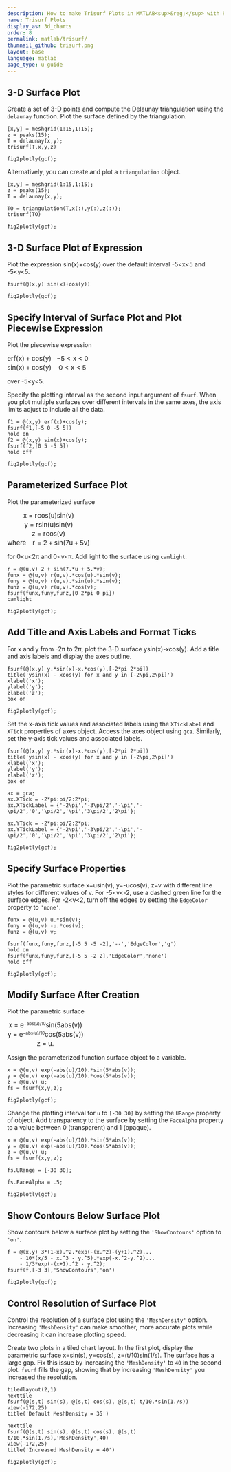 ```yaml
---
description: How to make Trisurf Plots in MATLAB<sup>&reg;</sup> with Plotly.
name: Trisurf Plots
display_as: 3d_charts
order: 8
permalink: matlab/trisurf/
thumnail_github: trisurf.png
layout: base
language: matlab
page_type: u-guide
---
```


## 3-D Surface Plot

Create a set of 3-D points and compute the Delaunay triangulation using the `delaunay` function. Plot the surface defined by the triangulation.

```{matlab}
[x,y] = meshgrid(1:15,1:15);
z = peaks(15);
T = delaunay(x,y);
trisurf(T,x,y,z)

fig2plotly(gcf);
```

Alternatively, you can create and plot a `triangulation` object.

```{matlab}
[x,y] = meshgrid(1:15,1:15);
z = peaks(15);
T = delaunay(x,y);

TO = triangulation(T,x(:),y(:),z(:));
trisurf(TO)

fig2plotly(gcf);
```


<!--------------------- EXAMPLE BREAK ------------------------->


## 3-D Surface Plot of Expression

Plot the expression sin(x)+cos(y) over the default interval -5<x<5 and -5<y<5.

```{matlab}
fsurf(@(x,y) sin(x)+cos(y))

fig2plotly(gcf);
```



<!--------------------- EXAMPLE BREAK ------------------------->

## Specify Interval of Surface Plot and Plot Piecewise Expression

Plot the piecewise expression



<div class="code_responsive">

<span><span class="MathEquation" role="math" style="font-size: 15px;"><span class="MathRoot HBox" role="img" aria-label="Start 2 by 2 matrix 1st Row 1st Column e r f leftParenthesis x rightParenthesis plus cos leftParenthesis y rightParenthesis 2nd Column minus 5 less than x less than 0 2nd Row 1st Column sin leftParenthesis x rightParenthesis plus cos leftParenthesis y rightParenthesis 2nd Column 0 less than x less than 5 EndMatrix" style="display: inline-block; position: relative;"><span class="MathRow HBox" style="display: inline-block; position: relative; font-size: 15px;"><span class="MathMatrix VBox" style="display: inline-block; position: relative; text-align: center; vertical-align: -10px;"><span class="HBox" style="display: block; position: relative; margin-top: 0px;"><span class="VBox" style="display: inline-block; position: relative; text-align: center; vertical-align: 0px;"><span class="HBox" style="display: block; position: relative; margin-top: 0px;"><span class="WhiteSpaceBox" style="display: inline-block; position: relative; margin-left: 0px;"></span><span class="VBox" style="display: inline-block; position: relative; height: 18px; vertical-align: -6px;"></span><span class="MathRow HBox" style="display: inline-block; position: relative; font-size: 15px;"><span class="MathRow HBox" style="display: inline-block; position: relative; font-size: 15px;"><span class="MathStyle HBox" style="display: inline-block; position: relative; font-size: 15px;"><span class="MathRow HBox" style="display: inline-block; position: relative; font-size: 15px;"><span class="MathText MathTextBox text" style="position: relative; font-style: normal; font-weight: normal;">e</span><span class="MathText MathTextBox text" style="position: relative; font-style: normal; font-weight: normal;">r</span><span class="MathText MathTextBox text" style="position: relative; font-style: normal; font-weight: normal;">f</span></span></span></span><span class="MathText MathTextBox extra1" style="position: relative;">(</span><span class="MathText MathTextBox text" style="position: relative; margin-left: 0.05em;">x</span><span class="MathText MathTextBox extra1" style="position: relative;">)</span><span class="MathText MathTextBox symbol" style="position: relative; margin-left: 0.222222em;">+</span><span class="MathText MathTextBox code" style="position: relative; margin-left: 0.222222em; font-style: normal; font-weight: normal;">cos</span><span class="MathText MathTextBox extra1" style="position: relative;">(</span><span class="MathText MathTextBox text" style="position: relative; margin-left: 0.07em;">y</span><span class="MathText MathTextBox extra1" style="position: relative;">)</span></span><span class="WhiteSpaceBox" style="display: inline-block; position: relative; margin-left: 6px;"></span></span><span class="HBox" style="display: block; position: relative; margin-top: 0px;"><span class="WhiteSpaceBox" style="display: inline-block; position: relative; margin-left: 0px;"></span><span class="VBox" style="display: inline-block; position: relative; height: 18px; vertical-align: -3px;"></span><span class="MathRow HBox" style="display: inline-block; position: relative; font-size: 15px;"><span class="MathText MathTextBox code" style="position: relative; font-style: normal; font-weight: normal;">sin</span><span class="MathText MathTextBox extra1" style="position: relative;">(</span><span class="MathText MathTextBox text" style="position: relative; margin-left: 0.05em;">x</span><span class="MathText MathTextBox extra1" style="position: relative;">)</span><span class="MathText MathTextBox symbol" style="position: relative; margin-left: 0.222222em;">+</span><span class="MathText MathTextBox code" style="position: relative; margin-left: 0.222222em; font-style: normal; font-weight: normal;">cos</span><span class="MathText MathTextBox extra1" style="position: relative;">(</span><span class="MathText MathTextBox text" style="position: relative; margin-left: 0.07em;">y</span><span class="MathText MathTextBox extra1" style="position: relative;">)</span></span><span class="WhiteSpaceBox" style="display: inline-block; position: relative; margin-left: 6px;"></span></span></span><span class="VBox" style="display: inline-block; position: relative; text-align: center; vertical-align: 0px;"><span class="HBox" style="display: block; position: relative; border-right-width: 1px; margin-top: 0px;"><span class="WhiteSpaceBox" style="display: inline-block; position: relative; margin-left: 6px;"></span><span class="VBox" style="display: inline-block; position: relative; height: 18px; vertical-align: -6px;"></span><span class="MathRow HBox" style="display: inline-block; position: relative; font-size: 15px;"><span class="MathText MathTextBox symbol" style="position: relative;">−</span><span class="MathText MathTextBox number" style="position: relative;">5</span><span class="MathText MathTextBox symbol" style="position: relative; margin-left: 0.277778em;"><</span><span class="MathText MathTextBox text" style="position: relative; margin-left: 0.327778em;">x</span><span class="MathText MathTextBox symbol" style="position: relative; margin-left: 0.277778em;"><</span><span class="MathText MathTextBox number" style="position: relative; margin-left: 0.277778em;">0</span></span><span class="WhiteSpaceBox" style="display: inline-block; position: relative; margin-left: 0px;"></span></span><span class="HBox" style="display: block; position: relative; border-right-width: 1px; margin-top: 0px;"><span class="WhiteSpaceBox" style="display: inline-block; position: relative; margin-left: 6px;"></span><span class="VBox" style="display: inline-block; position: relative; height: 18px; vertical-align: -3px;"></span><span class="MathRow HBox" style="display: inline-block; position: relative; font-size: 15px;"><span class="MathText MathTextBox number" style="position: relative;">0</span><span class="MathText MathTextBox symbol" style="position: relative; margin-left: 0.277778em;"><</span><span class="MathText MathTextBox text" style="position: relative; margin-left: 0.327778em;">x</span><span class="MathText MathTextBox symbol" style="position: relative; margin-left: 0.277778em;"><</span><span class="MathText MathTextBox number" style="position: relative; margin-left: 0.277778em;">5</span></span><span class="WhiteSpaceBox" style="display: inline-block; position: relative; margin-left: 0px;"></span></span></span></span></span></span></span></span></span>

</div>



over -5<y<5.

Specify the plotting interval as the second input argument of `fsurf`. When you plot multiple surfaces over different intervals in the same axes, the axis limits adjust to include all the data.

```{matlab}
f1 = @(x,y) erf(x)+cos(y);
fsurf(f1,[-5 0 -5 5])
hold on
f2 = @(x,y) sin(x)+cos(y);
fsurf(f2,[0 5 -5 5])
hold off

fig2plotly(gcf);
```


<!--------------------- EXAMPLE BREAK ------------------------->

## Parameterized Surface Plot

Plot the parameterized surface


<div class="code_responsive">

<span><span class="MathEquation" role="math" style="font-size: 15px;"><span class="MathRoot HBox" role="img" aria-label="Start 4 by 1 matrix 1st Row 1st Column x equals r cos leftParenthesis u rightParenthesis sin leftParenthesis v rightParenthesis 2nd Row 1st Column y equals r sin leftParenthesis u rightParenthesis sin leftParenthesis v rightParenthesis 3rd Row 1st Column z equals r cos leftParenthesis v rightParenthesis 4th Row 1st Column w h e r e blank r equals 2 plus sin leftParenthesis 7 u plus 5 v rightParenthesis EndMatrix" style="display: inline-block; position: relative;"><span class="MathRow HBox" style="display: inline-block; position: relative; font-size: 15px;"><span class="MathMatrix VBox" style="display: inline-block; position: relative; text-align: center; vertical-align: -31px;"><span class="HBox" style="display: block; position: relative; margin-top: 0px;"><span class="VBox" style="display: inline-block; position: relative; text-align: center; vertical-align: 0px;"><span class="HBox" style="display: block; position: relative; margin-top: 0px;"><span class="WhiteSpaceBox" style="display: inline-block; position: relative; margin-left: 0px;"></span><span class="VBox" style="display: inline-block; position: relative; height: 18px; vertical-align: -6px;"></span><span class="MathRow HBox" style="display: inline-block; position: relative; font-size: 15px;"><span class="MathText MathTextBox text" style="position: relative; margin-left: 0.05em;">x</span><span class="MathText MathTextBox symbol" style="position: relative; margin-left: 0.277778em;">=</span><span class="MathText MathTextBox text" style="position: relative; margin-left: 0.277778em; margin-right: 0.05em;">r</span><span class="MathText MathTextBox code" style="position: relative; font-style: normal; font-weight: normal;">cos</span><span class="MathText MathTextBox extra1" style="position: relative;">(</span><span class="MathText MathTextBox text" style="position: relative;">u</span><span class="MathText MathTextBox extra1" style="position: relative;">)</span><span class="MathText MathTextBox code" style="position: relative; font-style: normal; font-weight: normal;">sin</span><span class="MathText MathTextBox extra1" style="position: relative;">(</span><span class="MathText MathTextBox text" style="position: relative;">v</span><span class="MathText MathTextBox extra1" style="position: relative;">)</span></span><span class="WhiteSpaceBox" style="display: inline-block; position: relative; margin-left: 0px;"></span></span><span class="HBox" style="display: block; position: relative; margin-top: 0px;"><span class="WhiteSpaceBox" style="display: inline-block; position: relative; margin-left: 0px;"></span><span class="VBox" style="display: inline-block; position: relative; height: 21px; vertical-align: -6px;"></span><span class="MathRow HBox" style="display: inline-block; position: relative; font-size: 15px;"><span class="MathText MathTextBox text" style="position: relative; margin-left: 0.07em;">y</span><span class="MathText MathTextBox symbol" style="position: relative; margin-left: 0.277778em;">=</span><span class="MathText MathTextBox text" style="position: relative; margin-left: 0.277778em; margin-right: 0.05em;">r</span><span class="MathText MathTextBox code" style="position: relative; font-style: normal; font-weight: normal;">sin</span><span class="MathText MathTextBox extra1" style="position: relative;">(</span><span class="MathText MathTextBox text" style="position: relative;">u</span><span class="MathText MathTextBox extra1" style="position: relative;">)</span><span class="MathText MathTextBox code" style="position: relative; font-style: normal; font-weight: normal;">sin</span><span class="MathText MathTextBox extra1" style="position: relative;">(</span><span class="MathText MathTextBox text" style="position: relative;">v</span><span class="MathText MathTextBox extra1" style="position: relative;">)</span></span><span class="WhiteSpaceBox" style="display: inline-block; position: relative; margin-left: 0px;"></span></span><span class="HBox" style="display: block; position: relative; margin-top: 0px;"><span class="WhiteSpaceBox" style="display: inline-block; position: relative; margin-left: 0px;"></span><span class="VBox" style="display: inline-block; position: relative; height: 21px; vertical-align: -6px;"></span><span class="MathRow HBox" style="display: inline-block; position: relative; font-size: 15px;"><span class="MathText MathTextBox text" style="position: relative;">z</span><span class="MathText MathTextBox symbol" style="position: relative; margin-left: 0.277778em;">=</span><span class="MathText MathTextBox text" style="position: relative; margin-left: 0.277778em; margin-right: 0.05em;">r</span><span class="MathText MathTextBox code" style="position: relative; font-style: normal; font-weight: normal;">cos</span><span class="MathText MathTextBox extra1" style="position: relative;">(</span><span class="MathText MathTextBox text" style="position: relative;">v</span><span class="MathText MathTextBox extra1" style="position: relative;">)</span></span><span class="WhiteSpaceBox" style="display: inline-block; position: relative; margin-left: 0px;"></span></span><span class="HBox" style="display: block; position: relative; margin-top: 0px;"><span class="WhiteSpaceBox" style="display: inline-block; position: relative; margin-left: 0px;"></span><span class="VBox" style="display: inline-block; position: relative; height: 18px; vertical-align: -3px;"></span><span class="MathRow HBox" style="display: inline-block; position: relative; font-size: 15px;"><span class="MathRow HBox" style="display: inline-block; position: relative; font-size: 15px;"><span class="MathStyle HBox" style="display: inline-block; position: relative; font-size: 15px;"><span class="MathRow HBox" style="display: inline-block; position: relative; font-size: 15px;"><span class="MathText MathTextBox text" style="position: relative; font-style: normal; font-weight: normal;">w</span><span class="MathText MathTextBox text" style="position: relative; font-style: normal; font-weight: normal;">h</span><span class="MathText MathTextBox text" style="position: relative; font-style: normal; font-weight: normal;">e</span><span class="MathText MathTextBox text" style="position: relative; font-style: normal; font-weight: normal;">r</span><span class="MathText MathTextBox text" style="position: relative; font-style: normal; font-weight: normal;">e</span><span class="MathSpace WhiteSpaceBox" style="display: inline-block; position: relative; margin-left: 15px;"></span></span></span></span><span class="MathText MathTextBox text" style="position: relative; margin-right: 0.05em;">r</span><span class="MathText MathTextBox symbol" style="position: relative; margin-left: 0.277778em;">=</span><span class="MathText MathTextBox number" style="position: relative; margin-left: 0.277778em;">2</span><span class="MathText MathTextBox symbol" style="position: relative; margin-left: 0.222222em;">+</span><span class="MathText MathTextBox code" style="position: relative; margin-left: 0.222222em; font-style: normal; font-weight: normal;">sin</span><span class="MathText MathTextBox extra1" style="position: relative;">(</span><span class="MathText MathTextBox number" style="position: relative;">7</span><span class="MathText MathTextBox text" style="position: relative;">u</span><span class="MathText MathTextBox symbol" style="position: relative; margin-left: 0.222222em;">+</span><span class="MathText MathTextBox number" style="position: relative; margin-left: 0.222222em;">5</span><span class="MathText MathTextBox text" style="position: relative;">v</span><span class="MathText MathTextBox extra1" style="position: relative;">)</span></span><span class="WhiteSpaceBox" style="display: inline-block; position: relative; margin-left: 0px;"></span></span></span></span></span></span></span></span></span>

</div>



for 0<u<2π and 0<v<π. Add light to the surface using `camlight`.

```{matlab}
r = @(u,v) 2 + sin(7.*u + 5.*v);
funx = @(u,v) r(u,v).*cos(u).*sin(v);
funy = @(u,v) r(u,v).*sin(u).*sin(v);
funz = @(u,v) r(u,v).*cos(v);
fsurf(funx,funy,funz,[0 2*pi 0 pi]) 
camlight

fig2plotly(gcf);
```




<!--------------------- EXAMPLE BREAK ------------------------->

## Add Title and Axis Labels and Format Ticks

For x and y from -2π to 2π, plot the 3-D surface ysin(x)-xcos(y). Add a title and axis labels and display the axes outline.

```{matlab}
fsurf(@(x,y) y.*sin(x)-x.*cos(y),[-2*pi 2*pi])
title('ysin(x) - xcos(y) for x and y in [-2\pi,2\pi]')
xlabel('x');
ylabel('y');
zlabel('z');
box on

fig2plotly(gcf);
```

Set the x-axis tick values and associated labels using the `XTickLabel` and `XTick` properties of axes object. Access the axes object using `gca`. Similarly, set the y-axis tick values and associated labels.

```{matlab}
fsurf(@(x,y) y.*sin(x)-x.*cos(y),[-2*pi 2*pi])
title('ysin(x) - xcos(y) for x and y in [-2\pi,2\pi]')
xlabel('x');
ylabel('y');
zlabel('z');
box on

ax = gca;
ax.XTick = -2*pi:pi/2:2*pi;
ax.XTickLabel = {'-2\pi','-3\pi/2','-\pi','-\pi/2','0','\pi/2','\pi','3\pi/2','2\pi'};

ax.YTick = -2*pi:pi/2:2*pi;
ax.YTickLabel = {'-2\pi','-3\pi/2','-\pi','-\pi/2','0','\pi/2','\pi','3\pi/2','2\pi'};

fig2plotly(gcf);
```

<!--------------------- EXAMPLE BREAK ------------------------->

## Specify Surface Properties

Plot the parametric surface x=usin(v), y=-ucos(v), z=v with different line styles for different values of v. For -5<v<-2, use a dashed green line for the surface edges. For -2<v<2, turn off the edges by setting the `EdgeColor` property to `'none'`.

```{matlab}
funx = @(u,v) u.*sin(v);
funy = @(u,v) -u.*cos(v);
funz = @(u,v) v;

fsurf(funx,funy,funz,[-5 5 -5 -2],'--','EdgeColor','g')
hold on
fsurf(funx,funy,funz,[-5 5 -2 2],'EdgeColor','none')
hold off

fig2plotly(gcf);
```



<!--------------------- EXAMPLE BREAK ------------------------->

## Modify Surface After Creation

Plot the parametric surface



<div class="code_responsive">

<span><span class="MathEquation" role="math" style="font-size: 15px;"><span class="MathRoot HBox" role="img" aria-label="Start 3 by 1 matrix 1st Row 1st Column x equals e toThePowerOf minus verticalbar u verticalbar slash 1 0 baseline sin leftParenthesis 5 verticalbar v verticalbar rightParenthesis 2nd Row 1st Column y equals e toThePowerOf minus verticalbar u verticalbar slash 1 0 baseline cos leftParenthesis 5 verticalbar v verticalbar rightParenthesis 3rd Row 1st Column z equals u ldotp EndMatrix" style="display: inline-block; position: relative;"><span class="MathRow HBox" style="display: inline-block; position: relative; font-size: 15px;"><span class="MathMatrix VBox" style="display: inline-block; position: relative; text-align: center; vertical-align: -21px;"><span class="HBox" style="display: block; position: relative; margin-top: 0px;"><span class="VBox" style="display: inline-block; position: relative; text-align: center; vertical-align: 0px;"><span class="HBox" style="display: block; position: relative; margin-top: 0px;"><span class="WhiteSpaceBox" style="display: inline-block; position: relative; margin-left: 0px;"></span><span class="VBox" style="display: inline-block; position: relative; height: 19px; vertical-align: -6px;"></span><span class="MathRow HBox" style="display: inline-block; position: relative; font-size: 15px;"><span class="MathText MathTextBox text" style="position: relative; margin-left: 0.05em;">x</span><span class="MathText MathTextBox symbol" style="position: relative; margin-left: 0.277778em;">=</span><span class="MathScript HBox" style="display: inline-block; position: relative; font-size: 15px; margin-left: 0.277778em;"><span class="MathRow HBox" style="display: inline-block; position: relative; font-size: 15px;"><span class="MathText MathTextBox text" style="position: relative;">e</span></span><span class="VBox" style="display: inline-block; position: relative; text-align: left; vertical-align: 5px;"><span class="MathRow HBox" style="display: block; position: relative; font-size: 10px; margin-top: 0px;"><span class="MathText MathTextBox symbol" style="position: relative;">−</span><span class="MathText MathTextBox extra1" style="position: relative;">abs(</span><span class="MathText MathTextBox text" style="position: relative;">u</span><span class="MathText MathTextBox extra1" style="position: relative;">)</span><span class="MathText MathTextBox extra1" style="position: relative;">/</span><span class="MathText MathTextBox number" style="position: relative;">1</span><span class="MathText MathTextBox number" style="position: relative;">0</span></span></span></span><span class="MathText MathTextBox code" style="position: relative; font-style: normal; font-weight: normal;">sin</span><span class="MathText MathTextBox extra1" style="position: relative;">(</span><span class="MathText MathTextBox number" style="position: relative;">5</span><span class="MathText MathTextBox extra1" style="position: relative;">abs(</span><span class="MathText MathTextBox text" style="position: relative;">v</span><span class="MathText MathTextBox extra1" style="position: relative;">)</span><span class="MathText MathTextBox extra1" style="position: relative;">)</span></span><span class="WhiteSpaceBox" style="display: inline-block; position: relative; margin-left: 0px;"></span></span><span class="HBox" style="display: block; position: relative; margin-top: 0px;"><span class="WhiteSpaceBox" style="display: inline-block; position: relative; margin-left: 0px;"></span><span class="VBox" style="display: inline-block; position: relative; height: 22px; vertical-align: -6px;"></span><span class="MathRow HBox" style="display: inline-block; position: relative; font-size: 15px;"><span class="MathText MathTextBox text" style="position: relative; margin-left: 0.07em;">y</span><span class="MathText MathTextBox symbol" style="position: relative; margin-left: 0.277778em;">=</span><span class="MathScript HBox" style="display: inline-block; position: relative; font-size: 15px; margin-left: 0.277778em;"><span class="MathRow HBox" style="display: inline-block; position: relative; font-size: 15px;"><span class="MathText MathTextBox text" style="position: relative;">e</span></span><span class="VBox" style="display: inline-block; position: relative; text-align: left; vertical-align: 5px;"><span class="MathRow HBox" style="display: block; position: relative; font-size: 10px; margin-top: 0px;"><span class="MathText MathTextBox symbol" style="position: relative;">−</span><span class="MathText MathTextBox extra1" style="position: relative;">abs(</span><span class="MathText MathTextBox text" style="position: relative;">u</span><span class="MathText MathTextBox extra1" style="position: relative;">)</span><span class="MathText MathTextBox extra1" style="position: relative;">/</span><span class="MathText MathTextBox number" style="position: relative;">1</span><span class="MathText MathTextBox number" style="position: relative;">0</span></span></span></span><span class="MathText MathTextBox code" style="position: relative; font-style: normal; font-weight: normal;">cos</span><span class="MathText MathTextBox extra1" style="position: relative;">(</span><span class="MathText MathTextBox number" style="position: relative;">5</span><span class="MathText MathTextBox extra1" style="position: relative;">abs(</span><span class="MathText MathTextBox text" style="position: relative;">v</span><span class="MathText MathTextBox extra1" style="position: relative;">)</span><span class="MathText MathTextBox extra1" style="position: relative;">)</span></span><span class="WhiteSpaceBox" style="display: inline-block; position: relative; margin-left: 0px;"></span></span><span class="HBox" style="display: block; position: relative; margin-top: 0px;"><span class="WhiteSpaceBox" style="display: inline-block; position: relative; margin-left: 0px;"></span><span class="VBox" style="display: inline-block; position: relative; height: 18px; vertical-align: -3px;"></span><span class="MathRow HBox" style="display: inline-block; position: relative; font-size: 15px;"><span class="MathText MathTextBox text" style="position: relative;">z</span><span class="MathText MathTextBox symbol" style="position: relative; margin-left: 0.277778em;">=</span><span class="MathText MathTextBox text" style="position: relative; margin-left: 0.277778em;">u</span><span class="MathText MathTextBox symbol" style="position: relative;">.</span></span><span class="WhiteSpaceBox" style="display: inline-block; position: relative; margin-left: 0px;"></span></span></span></span></span></span></span></span></span>

</div>



Assign the parameterized function surface object to a variable.

```{matlab}
x = @(u,v) exp(-abs(u)/10).*sin(5*abs(v));
y = @(u,v) exp(-abs(u)/10).*cos(5*abs(v));
z = @(u,v) u;
fs = fsurf(x,y,z);

fig2plotly(gcf);
```


Change the plotting interval for `u` to `[-30 30]` by setting the `URange` property of object. Add transparency to the surface by setting the `FaceAlpha` property to a value between 0 (transparent) and 1 (opaque).

```{matlab}
x = @(u,v) exp(-abs(u)/10).*sin(5*abs(v));
y = @(u,v) exp(-abs(u)/10).*cos(5*abs(v));
z = @(u,v) u;
fs = fsurf(x,y,z);

fs.URange = [-30 30];

fs.FaceAlpha = .5;

fig2plotly(gcf);
```


<!--------------------- EXAMPLE BREAK ------------------------->

## Show Contours Below Surface Plot

Show contours below a surface plot by setting the `'ShowContours'` option to `'on'`.

```{matlab}
f = @(x,y) 3*(1-x).^2.*exp(-(x.^2)-(y+1).^2)...
    - 10*(x/5 - x.^3 - y.^5).*exp(-x.^2-y.^2)...
    - 1/3*exp(-(x+1).^2 - y.^2);
fsurf(f,[-3 3],'ShowContours','on')

fig2plotly(gcf);
```



<!--------------------- EXAMPLE BREAK ------------------------->

## Control Resolution of Surface Plot

Control the resolution of a surface plot using the `'MeshDensity'` option. Increasing `'MeshDensity'` can make smoother, more accurate plots while decreasing it can increase plotting speed. 

Create two plots in a tiled chart layout. In the first plot, display the parametric surface x=sin(s), y=cos(s), z=(t/10)sin(1/s). The surface has a large gap. Fix this issue by increasing the `'MeshDensity'` to `40` in the second plot. `fsurf` fills the gap, showing that by increasing `'MeshDensity'` you increased the resolution. 

```{matlab}
tiledlayout(2,1)
nexttile
fsurf(@(s,t) sin(s), @(s,t) cos(s), @(s,t) t/10.*sin(1./s))
view(-172,25)
title('Default MeshDensity = 35')

nexttile
fsurf(@(s,t) sin(s), @(s,t) cos(s), @(s,t) t/10.*sin(1./s),'MeshDensity',40)
view(-172,25)
title('Increased MeshDensity = 40')

fig2plotly(gcf);
```



<!--------------------- EXAMPLE BREAK ------------------------->

